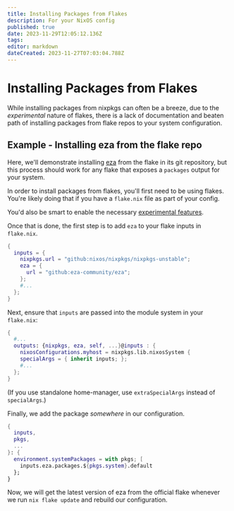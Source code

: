 ```yaml
---
title: Installing Packages from Flakes
description: For your NixOS config
published: true
date: 2023-11-29T12:05:12.136Z
tags: 
editor: markdown
dateCreated: 2023-11-27T07:03:04.788Z
---
```


# Installing Packages from Flakes
While installing packages from nixpkgs can often be a breeze, due to the *experimental* nature of flakes, there is a lack of documentation and beaten path of installing packages from flake repos to your system configuration.

## Example - Installing eza from the flake repo

Here, we'll demonstrate installing [eza](https://github.com/cafkafk/eza) from the flake in its git repository, but this process should work for any flake that exposes a `packages` output for your system.

In order to install packages from flakes, you'll first need to be using flakes. You're likely doing that if you have a `flake.nix` file as part of your config.

You'd also be smart to enable the necessary [experimental features](/nix/experimental_features#enabling-flakes).

Once that is done, the first step is to add `eza` to your flake inputs in `flake.nix`.

```nix
{
  inputs = {
  	nixpkgs.url = "github:nixos/nixpkgs/nixpkgs-unstable";
    eza = {
      url = "github:eza-community/eza";
    };
    #...
  };
}
```

Next, ensure that `inputs` are passed into the module system in your `flake.nix`:

```nix
{
  #...
  outputs: {nixpkgs, eza, self, ...}@inputs : {
    nixosConfigurations.myhost = nixpkgs.lib.nixosSystem {
    specialArgs = { inherit inputs; };
    #...
  };
}
```

(If you use standalone home-manager, use `extraSpecialArgs` instead of `specialArgs`.)

Finally, we add the package *somewhere* in our configuration.

```nix
{
  inputs,
  pkgs,
  ...
}: {
  environment.systemPackages = with pkgs; [
    inputs.eza.packages.${pkgs.system}.default
  };
}
```

Now, we will get the latest version of eza from the official flake whenever we run `nix flake update` and rebuild our configuration.
